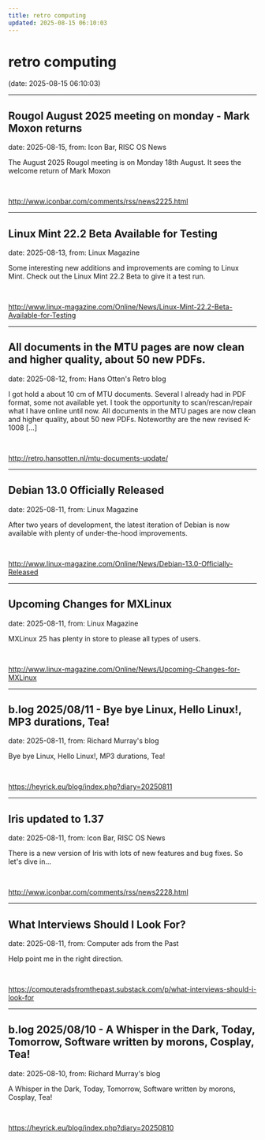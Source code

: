 ```yaml
---
title: retro computing
updated: 2025-08-15 06:10:03
---
```


# retro computing

(date: 2025-08-15 06:10:03)

---

## Rougol August 2025 meeting on monday - Mark Moxon returns

date: 2025-08-15, from: Icon Bar, RISC OS News

The August 2025 Rougol meeting is on Monday 18th August. It sees the welcome return of Mark Moxon 

<br> 

<http://www.iconbar.com/comments/rss/news2225.html>

---

## Linux Mint 22.2 Beta Available for Testing

date: 2025-08-13, from: Linux Magazine

<p>Some interesting new additions and improvements are coming to Linux Mint. Check out the Linux Mint 22.2 Beta to give it a test run.</p> 

<br> 

<http://www.linux-magazine.com/Online/News/Linux-Mint-22.2-Beta-Available-for-Testing>

---

## All documents in the MTU pages are now clean and higher quality, about 50 new PDFs.

date: 2025-08-12, from: Hans Otten's Retro blog

I got hold a about 10 cm of MTU documents. Several I already had in PDF format, some not available yet. I took the opportunity to scan/rescan/repair what I have online until now. All documents in the MTU pages are now clean and higher quality, about 50 new PDFs. Noteworthy are the new revised K-1008 [&#8230;] 

<br> 

<http://retro.hansotten.nl/mtu-documents-update/>

---

## Debian 13.0 Officially Released

date: 2025-08-11, from: Linux Magazine

<p>After two years of development, the latest iteration of Debian is now available with plenty of under-the-hood improvements.</p> 

<br> 

<http://www.linux-magazine.com/Online/News/Debian-13.0-Officially-Released>

---

## Upcoming Changes for MXLinux

date: 2025-08-11, from: Linux Magazine

<p>MXLinux 25 has plenty in store to please all types of users.</p> 

<br> 

<http://www.linux-magazine.com/Online/News/Upcoming-Changes-for-MXLinux>

---

## b.log 2025/08/11 - Bye bye Linux, Hello Linux!, MP3 durations, Tea!

date: 2025-08-11, from: Richard Murray's blog

Bye bye Linux, Hello Linux!, MP3 durations, Tea! 

<br> 

<https://heyrick.eu/blog/index.php?diary=20250811>

---

## Iris  updated to 1.37

date: 2025-08-11, from: Icon Bar, RISC OS News

There is a new version of Iris with lots of new features and bug fixes. So let's dive in... 

<br> 

<http://www.iconbar.com/comments/rss/news2228.html>

---

## What Interviews Should I Look For?

date: 2025-08-11, from: Computer ads from the Past

Help point me in the right direction. 

<br> 

<https://computeradsfromthepast.substack.com/p/what-interviews-should-i-look-for>

---

## b.log 2025/08/10 - A Whisper in the Dark, Today, Tomorrow, Software written by morons, Cosplay, Tea!

date: 2025-08-10, from: Richard Murray's blog

A Whisper in the Dark, Today, Tomorrow, Software written by morons, Cosplay, Tea! 

<br> 

<https://heyrick.eu/blog/index.php?diary=20250810>

